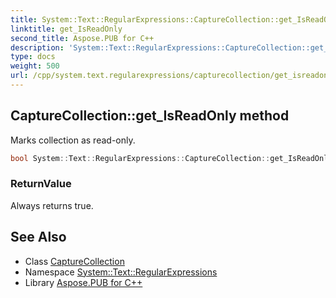 ```yaml
---
title: System::Text::RegularExpressions::CaptureCollection::get_IsReadOnly method
linktitle: get_IsReadOnly
second_title: Aspose.PUB for C++
description: 'System::Text::RegularExpressions::CaptureCollection::get_IsReadOnly method. Marks collection as read-only in C++.'
type: docs
weight: 500
url: /cpp/system.text.regularexpressions/capturecollection/get_isreadonly/
---
```

## CaptureCollection::get_IsReadOnly method


Marks collection as read-only.

```cpp
bool System::Text::RegularExpressions::CaptureCollection::get_IsReadOnly() const override
```


### ReturnValue

Always returns true.

## See Also

* Class [CaptureCollection](../)
* Namespace [System::Text::RegularExpressions](../../)
* Library [Aspose.PUB for C++](../../../)
